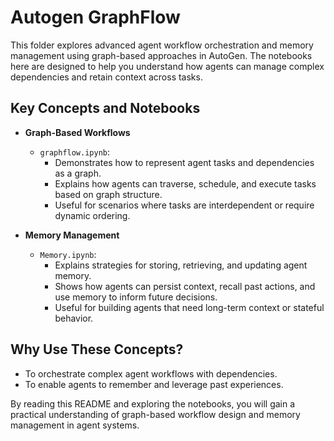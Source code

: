 # Autogen GraphFlow

This folder explores advanced agent workflow orchestration and memory management using graph-based approaches in AutoGen. The notebooks here are designed to help you understand how agents can manage complex dependencies and retain context across tasks.

## Key Concepts and Notebooks

- **Graph-Based Workflows**
  - `graphflow.ipynb`:
    - Demonstrates how to represent agent tasks and dependencies as a graph.
    - Explains how agents can traverse, schedule, and execute tasks based on graph structure.
    - Useful for scenarios where tasks are interdependent or require dynamic ordering.

- **Memory Management**
  - `Memory.ipynb`:
    - Explains strategies for storing, retrieving, and updating agent memory.
    - Shows how agents can persist context, recall past actions, and use memory to inform future decisions.
    - Useful for building agents that need long-term context or stateful behavior.

## Why Use These Concepts?
- To orchestrate complex agent workflows with dependencies.
- To enable agents to remember and leverage past experiences.

By reading this README and exploring the notebooks, you will gain a practical understanding of graph-based workflow design and memory management in agent systems.

